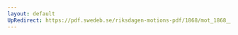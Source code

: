 ```yaml
---
layout: default
UpRedirect: https://pdf.swedeb.se/riksdagen-motions-pdf/1868/mot_1868__ak__00287/mot_1868__ak__00287_001.pdf
---
```

